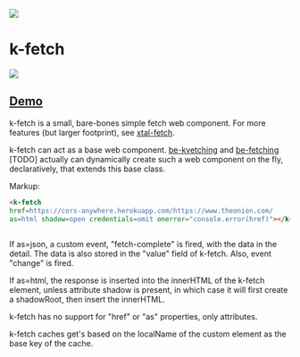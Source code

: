 <a href="https://nodei.co/npm/k-fetch/"><img src="https://nodei.co/npm/p-fetch.png"></a>
# k-fetch

<img src="https://badgen.net/bundlephobia/minzip/k-fetch">

## [Demo](https://jsfiddle.net/bahrus/ma0vtbnx/1/)

k-fetch is a small, bare-bones simple fetch web component.  For more features (but larger footprint), see [xtal-fetch](https://www.npmjs.com/package/xtal-fetch).

k-fetch can act as a base web component.  [be-kvetching](https://github.com/bahrus/be-kvetching) and [be-fetching](https://github.com/bahrus/be-fetching) [TODO] actually can dynamically create such a web component on the fly, declaratively, that extends this base class.

Markup:

```html
<k-fetch 
href=https://cors-anywhere.herokuapp.com/https://www.theonion.com/ 
as=html shadow=open credentials=omit onerror="console.error(href)"></k-fetch>
    
```

If as=json, a custom event, "fetch-complete" is fired, with the data in the detail.  The data is also stored in the "value" field of k-fetch. Also, event "change" is fired. 

If as=html, the response is inserted into the innerHTML of the k-fetch element, unless attribute shadow is present, in which case it will first create a shadowRoot, then insert the innerHTML.

k-fetch has no support for "href" or "as" properties, only attributes.

k-fetch caches get's based on the localName of the custom element as the base key of the cache. 